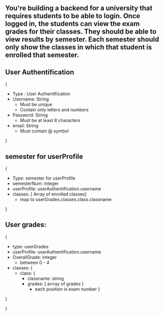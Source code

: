 ## You're building a backend for a university that requires students to be able to login. Once logged in, the students can view the exam grades for their classes. They should be able to view results by semester. Each semester should only show the classes in which that student is enrolled that semester.

## User Authentification

{
  * Type : User Authentification
  * Username: String
    * Must be unique
    * Contain only letters and numbers
  * Password: String
    * Must be at least 8 characters
  * email: String
    * Must contain @ symbol  

}

## semester for userProfile

{
  * Type: semester for userProfile
  * semesterNum: integer
  * userProfile: userAuthentification.username
  * classes: [ Array of enrolled classes]
    * map to userGrades.classes.class.classname

}

## User grades:

{
  * type: userGrades
  * userProfile: userAuthentification.username
  * OverallGrade: integer
    * between 0 - 4
  * classes: {
    * class: {
      * classname: string
      * grades: [ arrray of grades ]
        * each position is exam number
    }

  }
  
}
